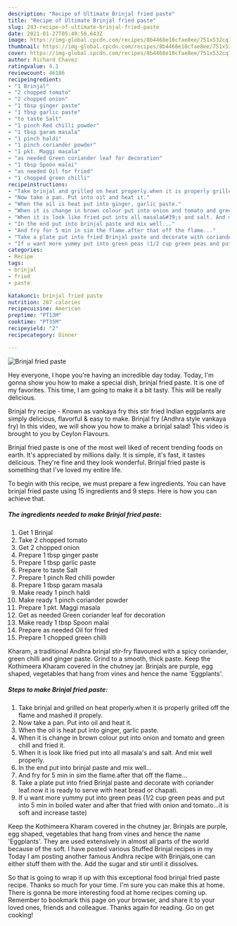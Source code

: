 ```yaml
---
description: "Recipe of Ultimate Brinjal fried paste"
title: "Recipe of Ultimate Brinjal fried paste"
slug: 243-recipe-of-ultimate-brinjal-fried-paste
date: 2021-01-27T05:49:58.643Z
image: https://img-global.cpcdn.com/recipes/8b4468e10cfae8ee/751x532cq70/brinjal-fried-paste-recipe-main-photo.jpg
thumbnail: https://img-global.cpcdn.com/recipes/8b4468e10cfae8ee/751x532cq70/brinjal-fried-paste-recipe-main-photo.jpg
cover: https://img-global.cpcdn.com/recipes/8b4468e10cfae8ee/751x532cq70/brinjal-fried-paste-recipe-main-photo.jpg
author: Richard Chavez
ratingvalue: 4.1
reviewcount: 46186
recipeingredient:
- "1 Brinjal"
- "2 chopped tomato"
- "2 chopped onion"
- "1 tbsp ginger paste"
- "1 tbsp garlic paste"
- "to taste Salt"
- "1 pinch Red chilli powder"
- "1 tbsp garam masala"
- "1 pinch haldi"
- "1 pinch coriander powder"
- "1 pkt. Maggi masala"
- "as needed Green coriander leaf for decoration"
- "1 tbsp Spoon malai"
- "as needed Oil for fried"
- "1 chopped green chilli"
recipeinstructions:
- "Take brinjal and grilled on heat properly.when it is properly grilled off the flame and mashed it propely."
- "Now take a pan. Put into oil and heat it."
- "When the oil is heat put into ginger, garlic paste."
- "When it is change in brown colour put into onion and tomato and green chill and fried it."
- "When it is look like fried put into all masala&#39;s and salt. And mix well properly."
- "In the end put into brinjal paste and mix well..."
- "And fry for 5 min in sim the flame.after that off the flame..."
- "Take a plate put into fried Brinjal paste and decorate with coriander leaf.now it is ready to serve with heat bread or chapati."
- "If u want more yummy put into green peas (1/2 cup green peas and put into 5 min in boiled water and after that fried with onion and tomato...it is soft and increase taste)"
categories:
- Recipe
tags:
- brinjal
- fried
- paste

katakunci: brinjal fried paste 
nutrition: 287 calories
recipecuisine: American
preptime: "PT13M"
cooktime: "PT35M"
recipeyield: "2"
recipecategory: Dinner

---
```



![Brinjal fried paste](https://img-global.cpcdn.com/recipes/8b4468e10cfae8ee/751x532cq70/brinjal-fried-paste-recipe-main-photo.jpg)

Hey everyone, I hope you're having an incredible day today. Today, I'm gonna show you how to make a special dish, brinjal fried paste. It is one of my favorites. This time, I am going to make it a bit tasty. This will be really delicious.

Brinjal fry recipe - Known as vankaya fry this stir fried Indian eggplants are simply delicious, flavorful &amp; easy to make. Brinjal fry (Andhra style vankaya fry) In this video, we will show you how to make a brinjal salad! This video is brought to you by Ceylon Flavours.

Brinjal fried paste is one of the most well liked of recent trending foods on earth. It's appreciated by millions daily. It is simple, it's fast, it tastes delicious. They're fine and they look wonderful. Brinjal fried paste is something that I've loved my entire life.


To begin with this recipe, we must prepare a few ingredients. You can have brinjal fried paste using 15 ingredients and 9 steps. Here is how you can achieve that.

<!--inarticleads1-->

##### The ingredients needed to make Brinjal fried paste:

1. Get 1 Brinjal
1. Take 2 chopped tomato
1. Get 2 chopped onion
1. Prepare 1 tbsp ginger paste
1. Prepare 1 tbsp garlic paste
1. Prepare to taste Salt
1. Prepare 1 pinch Red chilli powder
1. Prepare 1 tbsp garam masala
1. Make ready 1 pinch haldi
1. Make ready 1 pinch coriander powder
1. Prepare 1 pkt. Maggi masala
1. Get as needed Green coriander leaf for decoration
1. Make ready 1 tbsp Spoon malai
1. Prepare as needed Oil for fried
1. Prepare 1 chopped green chilli


Kharam, a traditional Andhra brinjal stir-fry flavoured with a spicy coriander, green chilli and ginger paste. Grind to a smooth, thick paste. Keep the Kothimeera Kharam covered in the chutney jar. Brinjals are purple, egg shaped, vegetables that hang from vines and hence the name &#39;Eggplants&#39;. 

<!--inarticleads2-->

##### Steps to make Brinjal fried paste:

1. Take brinjal and grilled on heat properly.when it is properly grilled off the flame and mashed it propely.
1. Now take a pan. Put into oil and heat it.
1. When the oil is heat put into ginger, garlic paste.
1. When it is change in brown colour put into onion and tomato and green chill and fried it.
1. When it is look like fried put into all masala&#39;s and salt. And mix well properly.
1. In the end put into brinjal paste and mix well...
1. And fry for 5 min in sim the flame.after that off the flame...
1. Take a plate put into fried Brinjal paste and decorate with coriander leaf.now it is ready to serve with heat bread or chapati.
1. If u want more yummy put into green peas (1/2 cup green peas and put into 5 min in boiled water and after that fried with onion and tomato...it is soft and increase taste)


Keep the Kothimeera Kharam covered in the chutney jar. Brinjals are purple, egg shaped, vegetables that hang from vines and hence the name &#39;Eggplants&#39;. They are used extensively in almost all parts of the world because of the soft. I have posted various Stuffed Brinjal recipes in my Today I am posting another famous Andhra recipe with Brinjals,one can either stuff them with the. Add the sugar and stir until it dissolves. 

So that is going to wrap it up with this exceptional food brinjal fried paste recipe. Thanks so much for your time. I'm sure you can make this at home. There is gonna be more interesting food at home recipes coming up. Remember to bookmark this page on your browser, and share it to your loved ones, friends and colleague. Thanks again for reading. Go on get cooking!
